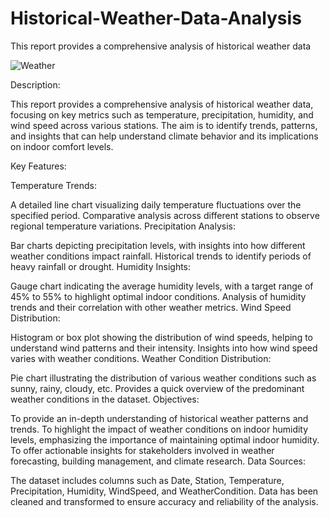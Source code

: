 # Historical-Weather-Data-Analysis
This report provides a comprehensive analysis of historical weather data

![Weather](https://github.com/user-attachments/assets/8f81c559-f8d3-4820-b1c8-8302e1be01a3)

Description:

This report provides a comprehensive analysis of historical weather data, focusing on key metrics such as temperature, precipitation, humidity, and wind speed across various stations. The aim is to identify trends, patterns, and insights that can help understand climate behavior and its implications on indoor comfort levels.

Key Features:

Temperature Trends:

A detailed line chart visualizing daily temperature fluctuations over the specified period.
Comparative analysis across different stations to observe regional temperature variations.
Precipitation Analysis:

Bar charts depicting precipitation levels, with insights into how different weather conditions impact rainfall.
Historical trends to identify periods of heavy rainfall or drought.
Humidity Insights:

Gauge chart indicating the average humidity levels, with a target range of 45% to 55% to highlight optimal indoor conditions.
Analysis of humidity trends and their correlation with other weather metrics.
Wind Speed Distribution:

Histogram or box plot showing the distribution of wind speeds, helping to understand wind patterns and their intensity.
Insights into how wind speed varies with weather conditions.
Weather Condition Distribution:

Pie chart illustrating the distribution of various weather conditions such as sunny, rainy, cloudy, etc.
Provides a quick overview of the predominant weather conditions in the dataset.
Objectives:

To provide an in-depth understanding of historical weather patterns and trends.
To highlight the impact of weather conditions on indoor humidity levels, emphasizing the importance of maintaining optimal indoor humidity.
To offer actionable insights for stakeholders involved in weather forecasting, building management, and climate research.
Data Sources:

The dataset includes columns such as Date, Station, Temperature, Precipitation, Humidity, WindSpeed, and WeatherCondition.
Data has been cleaned and transformed to ensure accuracy and reliability of the analysis.
